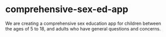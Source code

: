 # comprehensive-sex-ed-app
We are creating a comprehensive sex education app for children between the ages of 5 to 18, and adults who have general questions and concerns.
